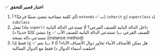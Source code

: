 ✅ **اختبار قصير للتحقق**
1.	أي كلمة مفتاحية تنشئ صنفًا فرعيًا؟
    أ) `extends` ✅
    ب) `inherit`
    ج) `superclass`
    د) `subclass`
2.	ماذا تفعل `super()` داخل الدالة البانية للصنف الفرعي؟
    أ) تستدعي الدالة البانية للصنف الفرعي
    ب) تستدعي الدالة البانية للصنف الأب ✅
    ج) تنشئ كائنًا جديدًا
    د) تستدعي دالة نسخة (instance method)
3.	هل يمكن للأصناف الأبناء تجاوز دوال الأصناف الآباء؟
    أ) لا
    ب) نعم ✅
    ج) فقط إذا اختلفت أسماء الدوال
    د) فقط مع الدوال الساكنة
